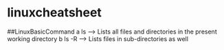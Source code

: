 # linuxcheatsheet
##LinuxBasicCommand
a ls --> Lists all files and directories in the present working directory
b ls -R -->	Lists files in sub-directories as well
